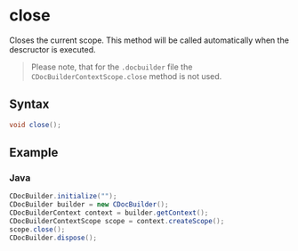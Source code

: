 # close

Closes the current scope. This method will be called automatically when the descructor is executed.

> Please note, that for the `.docbuilder` file the `CDocBuilderContextScope.close` method is not used.

## Syntax

```java
void close();
```

## Example

### Java

``` java
CDocBuilder.initialize("");
CDocBuilder builder = new CDocBuilder();
CDocBuilderContext context = builder.getContext();
CDocBuilderContextScope scope = context.createScope();
scope.close();
CDocBuilder.dispose();
```
